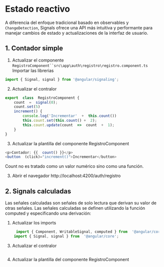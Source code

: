 # Estado reactivo 

A diferencia del enfoque tradicional basado en observables y `ChangeDetection`, Signals ofrece una API más intuitiva y performante para manejar cambios de estado y actualizaciones de la interfaz de usuario.

## 1. Contador simple

1. Actualizar el componente `RegistroComponent``src\app\auth\registro\registro.component.ts`
Importar las librerias 
```javascript
import { Signal, signal } from '@angular/signaling';
```

2. Actualizar el contralor
```javascript
export  class  RegistroComponent {
	count  =  signal(0);
	count.set(5)
	increment() {
		console.log('Incrementar'  +  this.count())
		this.count.set(this.count() +  2);
		this.count.update(count  =>  count  +  1);
	}
}
```

3. Actualizar la plantilla del componente RegistroComponent
```javascript
<p>Contador: {{  count() }}</p>
<button  (click)="increment()">Incrementar</button>
```
Count no es tratado como  un valor numérico sino como una función.

3. Abrir el navegador 
http://localhost:4200/auth/registro

## 2. Signals calculadas
Las señales calculadas son señales de solo lectura que derivan su valor de otras señales. Las señales calculadas se definen utilizando la función computed y especificando una derivación:
1. Actualizar los imports
```javascript
	 import { Component, WritableSignal, computed } from  '@angular/core';
	import { Signal, signal } from  '@angular/core';
```

3. Actualizar el contralor
```javascript
```

4. Actualizar la plantilla del componente RegistroComponent


<!--stackedit_data:
eyJoaXN0b3J5IjpbMjk3NDA5MTQ1LC05MDI3ODIyNjQsMTk2OT
I1MzA3MCwxNzY1NTg4NzAxLDgwMjY3NTA1XX0=
-->